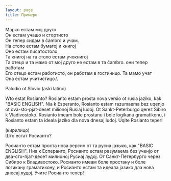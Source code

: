 ```yaml
---
layout: page
title: Примеро
---
```



Марко естам мој друго\
Он естам учашо и стортисто\
Он тепер сидам в ĉambro и учам.\
На столо естам бумагој и книгој\
Оно естам писатостоло \
Та книгој на та столо естам учокнигој\
Та отецо и та мамо от мој друго не естам в та ĉambro. они тепер работам\
Его отецо естам работисто, он работам в гостиницо. Та мамо учат\
Она естам учитистицо.\


Palodio ot Slovio (aski latino)

Wto estat Rosianto? Rosianto estam prosta nova versio ot rusia jaziko, kak "BASIC ENGLISH". Nia k Esperanto, Rosianto estam razumaema bez uqenjo ot dva-sto-pjat-deset milionoj Rusiaj ludoj. Ot Sankt-Peterburgo qerez Sibiro k Vladivostoko. Rosianto imeam bole prostanu i bole logikanu gramatikonu, i Rosianto estam ta ideala jaziko dla nova dnesaj ludoj. Uqite Rosianto teper!

(кирилицо)\
Што естат Росианто?

Росианто естам проста нова версио от та русиа јазыко, как "BASIC ENGLISH". Ниа к Есперанто, Росианто естам разумаема без ученјо от два-сто-пјат-десет милионој Русиај лудој. От Санкт-Петербурго через Сибиро к Владивостоко. Росианто имеам боле простану и боле логикану граматикону, и Росианто естам та идеала јазико дла нова днесај лудој. Учите Росианто тепер!
